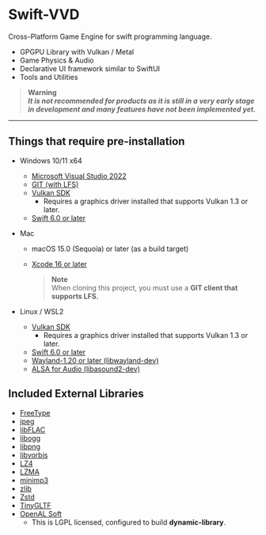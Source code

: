 # Swift-VVD

Cross-Platform Game Engine for swift programming language.

- GPGPU Library with Vulkan / Metal
- Game Physics & Audio
- Declarative UI framework similar to SwiftUI
- Tools and Utilities


> **Warning**  
> ***It is not recommended for products as it is still in a very early stage in development and many features have not been implemented yet.***

---
## Things that require pre-installation
* Windows 10/11 x64
  * [Microsoft Visual Studio 2022](https://visualstudio.microsoft.com/)
  * [GIT (with LFS)](https://git-scm.com/)
  * [Vulkan SDK](https://vulkan.lunarg.com/)
    * Requires a graphics driver installed that supports Vulkan 1.3 or later.
  * [Swift 6.0 or later](https://www.swift.org/)

* Mac
  * macOS 15.0 (Sequoia) or later (as a build target)
  * [Xcode 16 or later](https://developer.apple.com/xcode/)
 
    > **Note**  
    > When cloning this project, you must use a **GIT client that supports LFS.**

* Linux / WSL2
  * [Vulkan SDK](https://vulkan.lunarg.com/)
    * Requires a graphics driver installed that supports Vulkan 1.3 or later.
  * [Swift 6.0 or later](https://www.swift.org/)
  * [Wayland-1.20 or later (libwayland-dev)](https://wayland.freedesktop.org/)
  * [ALSA for Audio (libasound2-dev)](https://www.alsa-project.org/)


## Included External Libraries
- [FreeType](https://freetype.org/)
- [jpeg](https://ijg.org/)
- [libFLAC](https://xiph.org/flac/)
- [libogg](https://xiph.org/ogg/)
- [libpng](https://github.com/glennrp/libpng)
- [libvorbis](https://xiph.org/vorbis/)
- [LZ4](https://github.com/lz4/lz4)
- [LZMA](https://www.7-zip.org/sdk.html)
- [minimp3](https://github.com/lieff/minimp3)
- [zlib](https://github.com/madler/zlib)
- [Zstd](https://github.com/facebook/zstd)
- [TinyGLTF](https://github.com/syoyo/tinygltf)
- [OpenAL Soft](https://github.com/kcat/openal-soft)
    - This is LGPL licensed, configured to build **dynamic-library**.


  
